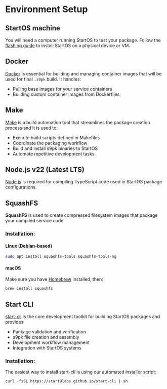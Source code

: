 # Environment Setup

## StartOS machine

You will need a computer running StartOS to test your package. Follow the [flashing guide](../flashing-guides/) to install StartOS on a physical device or VM.

## Docker

[Docker](https://docs.docker.com/get-docker/) is essential for building and managing container images that will be used for final `.s9pk` build. It handles:

- Pulling base images for your service containers
- Building custom container images from Dockerfiles

## Make

[Make](https://www.gnu.org/software/make/) is a build automation tool that streamlines the package creation process and it is used to:

- Execute build scripts defined in Makefiles
- Coordinate the packaging workflow
- Build and install s9pk binaries to StartOS
- Automate repetitive development tasks

## Node.js v22 (Latest LTS)

[Node.js](https://nodejs.org/en/) is required for compiling TypeScript code used in StartOS package configurations.

## SquashFS

**SquashFS** is used to create compressed filesystem images that package your compiled service code.

### Installation:

#### Linux (Debian-based)

```sh
sudo apt install squashfs-tools squashfs-tools-ng
```

#### macOS

Make sure you have [Homebrew](https://brew.sh/) installed, then:

```sh
brew install squashfs
```

## Start CLI

[start-cli](https://github.com/Start9Labs/start-cli/) is the core development toolkit for building StartOS packages and provides:

- Package validation and verification
- s9pk file creation and assembly
- Development workflow management
- Integration with StartOS systems

### Installation:

The easiest way to install start-cli is using our automated installer script:

```
curl -fsSL https://start9labs.github.io/start-cli | sh
```
